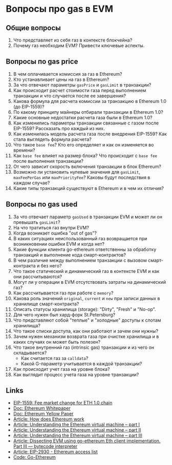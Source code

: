 # Вопросы про gas в EVM

## Общие вопросы

1. Что представляет из себя газ в контексте блокчейна?
2. Почему газ необходим EVM? Привести ключевые аспекты.

## Вопросы по gas price

1. В чем оплачивается комиссия за газ в Ethereum?
2. Кто устанавливает цены на газ в Ethereum?
3. За что отвечают параметры `gasPrice` и `gasLimit` в транзакции?
4. Как происходит расчет стоимости газа перед выполнением транзакции и что случается после ее завершения?
5. Какова формула для расчета комиссии за транзакцию в Ethereum 1.0 (до EIP-1559)?
6. По какому принципу майнеры отбирали транзакции в Ethereum 1.0?
7. Какие основные недостатки расчета газа были в Ethereum 1.0?
8. Как изменились параметры транзакции связанные с газом после EIP-1559? Рассказать про каждый из них.
9. Как изменилась модель расчета газа после внедрения EIP-1559? Как стала выглядеть формула расчета?
10. Что такое `base fee`? Кто его определяет и как он изменяется во времени?
11. Как `base fee` влияет на размер блока? Что происходит с `base fee` после выполнения транзакции?
12. От чего зависит скорость включения транзакции в блок Ethereum?
13. Возможно ли установить нулевые значения для `gasLimit`, `maxFeePerGas` или `maxPriorityFee`? Каковы будут последствия в каждом случае?
14. Какие типы транзакций существуют в Ethereum и в чем их отличия?

## Вопросы по gas used

1. За что отвечает параметр `gasUsed` в транзакции EVM и может ли он превышать `gasLimit`?
2. На что тратиться газ внутри EVM?
3. Когда возникает ошибка "out of gas"?
4. В каких ситуациях неиспользованный газ возвращается при возникновении ошибки EVM и когда нет?
5. Какие функции клиента go-ethereum ответственны за обработку транзакций и выполнение кода смарт-контрактов?
6. В чем различие между выполнением транзакции с вызовом смарт-контракта и без него?
7. Что такое статический и динамический газ в контексте EVM и как они рассчитываются?
8. Могут ли у операции в EVM отсутствовать затраты на динамический газ?
9. Как рассчитывается газ при работе с `memory`?
10. Какова роль значений `original`, `current` и `new` при записи данных в хранилище смарт-контракта?
11. Описать статусы хранилища (storage): "Dirty", "Fresh" и "No-op".
12. Для чего нужен был хард-форк St.Petersburg?
13. Что представляют собой "теплые" и "холодные" доступы к слотам хранилища?
14. Что такое списки доступа, как они работают и зачем они нужны?
15. Зачем нужен механизм возврата газа при очистке хранилища и в каких случаях он может быть полезен?
16. Что такое внутренний газ (intrinsic gas) транзакции и из чего он складывается?
    - Как считается газ за `calldata`?
    - Какой G-параметр учитывается в каждой транзакции?
17. Как происходит учет газа на уровне блока?
18. Как выглядит процесс учета газа на уровне транзакции?

## Links

-   [EIP-1559: Fee market change for ETH 1.0 chain](https://eips.ethereum.org/EIPS/eip-1559)
-   [Doc: Ethereum Whitepaper](https://ethereum.org/en/whitepaper#fees)
-   [Doc: Ethereum Yellow Paper](https://ethereum.github.io/yellowpaper/paper.pdf)
-   [Article: How does Ethereum work](https://www.preethikasireddy.com/post/how-does-ethereum-work-anyway)
-   [Article: Understanding the Ethereum virtual machine – part I](https://leftasexercise.com/2021/09/12/understanding-the-ethereum-virtual-machine-part-i/)
-   [Article: Understanding the Ethereum virtual machine – part II](https://leftasexercise.com/2021/09/15/understanding-the-ethereum-virtual-machine-part-ii/)
-   [Article: Understanding the Ethereum virtual machine – part III](https://leftasexercise.com/2021/09/19/q-understanding-the-ethereum-virtual-machine-part-iii/)
-   [Article: Dissecting EVM using go-ethereum Eth client implementation. Part III — bytecode interpreter](https://medium.com/@deliriusz/dissecting-evm-using-go-ethereum-eth-client-implementation-part-iii-bytecode-interpreter-8f144004ed7a)
-   [Article: EIP-2930 - Ethereum access list](https://www.rareskills.io/post/eip-2930-optional-access-list-ethereum)
-   [Code: Go-Ethereum](https://github.com/ethereum/go-ethereum)
